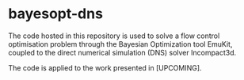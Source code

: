 # bayesopt-dns

The code hosted in this repository is used to solve a flow control optimisation problem through the Bayesian Optimization tool EmuKit, coupled to the direct numerical simulation (DNS) solver Incompact3d.

The code is applied to the work presented in [UPCOMING].
